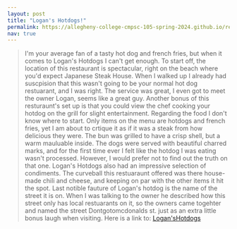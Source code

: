 ```yaml
---
layout: post
title: "Logan's Hotdogs!"
permalink: https://allegheny-college-cmpsc-105-spring-2024.github.io/resto-greer01/
nav: true
---
```

> I'm your average fan of a tasty hot dog and french fries, but when it comes to Logan's Hotdogs I can't get enough. To start off, the location of this restaurant is spectacular, right on the beach where you'd expect Japanese Steak House. When I walked up I already had suscpision that this wasn't going to be your normal hot dog restuarant, and I was right. The service was great, I even got to meet the owner Logan, seems like a great guy. Another bonus of this resturaunt's set up is that you could view the chef cooking your hotdog on the grill for slight entertainment. Regarding the food I don't know where to start. Only items on the menu are hotdogs and french fries, yet I am about to crtique it as if it was a steak from how delicious they were. The bun was grilled to have a crisp shell, but a warm mauluable inside. The dogs were served with beautiful charred marks, and for the first time ever I felt like the hotdog I was eating wasn't processed. However, I would prefer not to find out the truth on that one. Logan's Hotdogs also had an impressive selection of condiments. The curveball this restuaraunt offered was there house-made chili and cheese, and keeping on par with the other items it hit the spot. Last notible fauture of Logan's hotdog is the name of the street it is on. When I was talking to the owner he described how this street only has local restuarants on it, so the owners came togehter and named the street Dontgotomcdonalds st. just as an extra little bonus laugh when visiting. Here is a link to: [Logan'sHotdogs](https://allegheny-college-cmpsc-105-spring-2024.github.io/resto-greer01/)
